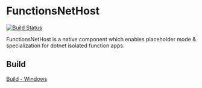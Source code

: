 # FunctionsNetHost

[![Build Status](https://azfunc.visualstudio.com/Azure%20Functions/_apis/build/status/fabiocav.net-worker-host?branchName=main)](https://azfunc.visualstudio.com/Azure%20Functions/_build/latest?definitionId=201&branchName=main)

FunctionsNetHost is a native component which enables placeholder mode & specialization for dotnet isolated function apps.

## Build

[Build - Windows](docs/build.md)
